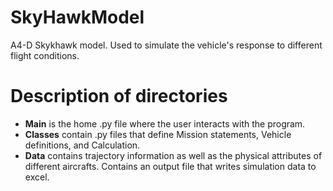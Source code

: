 # SkyHawkModel
A4-D Skykhawk model. Used to simulate the vehicle's response to different flight conditions.

# Description of directories
- **Main** is the home .py file where the user interacts with the program.
- **Classes** contain .py files that define Mission statements, Vehicle definitions, and Calculation.
- **Data** contains trajectory information as well as the physical attributes of different aircrafts. Contains an output file that writes simulation data to excel.
